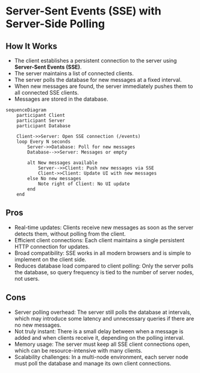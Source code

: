 # Server-Sent Events (SSE) with Server-Side Polling

## How It Works

- The client establishes a persistent connection to the server using **Server-Sent Events (SSE)**.
- The server maintains a list of connected clients.
- The server polls the database for new messages at a fixed interval.
- When new messages are found, the server immediately pushes them to all connected SSE clients.
- Messages are stored in the database.

```mermaid
sequenceDiagram
    participant Client
    participant Server
    participant Database

    Client->>Server: Open SSE connection (/events)
    loop Every N seconds
        Server->>Database: Poll for new messages
        Database-->>Server: Messages or empty

        alt New messages available
            Server-->>Client: Push new messages via SSE
            Client->>Client: Update UI with new messages
        else No new messages
            Note right of Client: No UI update
        end
    end
```

## Pros
- Real-time updates: Clients receive new messages as soon as the server detects them, without polling from the client.
- Efficient client connections: Each client maintains a single persistent HTTP connection for updates.
- Broad compatibility: SSE works in all modern browsers and is simple to implement on the client side.
- Reduces database load compared to client polling: Only the server polls the database, so query frequency is tied to the number of server nodes, not users.

## Cons
- Server polling overhead: The server still polls the database at intervals, which may introduce some latency and unnecessary queries if there are no new messages.
- Not truly instant: There is a small delay between when a message is added and when clients receive it, depending on the polling interval.
- Memory usage: The server must keep all SSE client connections open, which can be resource-intensive with many clients.
- Scalability challenges: In a multi-node environment, each server node must poll the database and manage its own client connections.